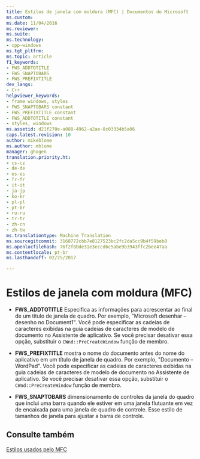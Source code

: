 ```yaml
---
title: Estilos de janela com moldura (MFC) | Documentos do Microsoft
ms.custom: 
ms.date: 11/04/2016
ms.reviewer: 
ms.suite: 
ms.technology:
- cpp-windows
ms.tgt_pltfrm: 
ms.topic: article
f1_keywords:
- FWS_ADDTOTITLE
- FWS_SNAPTOBARS
- FWS_PREFIXTITLE
dev_langs:
- C++
helpviewer_keywords:
- frame windows, styles
- FWS_SNAPTOBARS constant
- FWS_PREFIXTITLE constant
- FWS_ADDTOTITLE constant
- styles, windows
ms.assetid: d21f270e-a088-4962-a2ae-8c03334b5a06
caps.latest.revision: 10
author: mikeblome
ms.author: mblome
manager: ghogen
translation.priority.ht:
- cs-cz
- de-de
- es-es
- fr-fr
- it-it
- ja-jp
- ko-kr
- pl-pl
- pt-br
- ru-ru
- tr-tr
- zh-cn
- zh-tw
ms.translationtype: Machine Translation
ms.sourcegitcommit: 3168772cbb7e8127523bc2fc2da5cc9b4f59beb8
ms.openlocfilehash: 76f2f8bde31e3eccd6c5abe9b3943ffc2bee47aa
ms.contentlocale: pt-br
ms.lasthandoff: 02/25/2017

---
```

# <a name="frame-window-styles-mfc"></a>Estilos de janela com moldura (MFC)
-   **FWS_ADDTOTITLE** Especifica as informações para acrescentar ao final de um título de janela de quadro. Por exemplo, "Microsoft desenhar – desenho no Document1". Você pode especificar as cadeias de caracteres exibidas na guia cadeias de caracteres de modelo de documento no Assistente de aplicativo. Se você precisar desativar essa opção, substituir o `CWnd::PreCreateWindow` função de membro.  
  
-   **FWS_PREFIXTITLE** mostra o nome do documento antes do nome do aplicativo em um título de janela de quadro. Por exemplo, "Documento – WordPad". Você pode especificar as cadeias de caracteres exibidas na guia cadeias de caracteres de modelo de documento no Assistente de aplicativo. Se você precisar desativar essa opção, substituir o `CWnd::PreCreateWindow` função de membro.  
  
-   **FWS_SNAPTOBARS** dimensionamento de controles da janela do quadro que inclui uma barra quando ele estiver em uma janela flutuante em vez de encaixada para uma janela de quadro de controle. Esse estilo de tamanhos de janela para ajustar a barra de controle.  
  
## <a name="see-also"></a>Consulte também  
 [Estilos usados pelo MFC](../../mfc/reference/styles-used-by-mfc.md)


